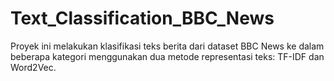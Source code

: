 # Text_Classification_BBC_News
Proyek ini melakukan klasifikasi teks berita dari dataset BBC News ke dalam beberapa kategori menggunakan dua metode representasi teks: TF-IDF dan Word2Vec.
